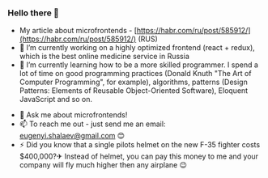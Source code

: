 ### Hello there 👋

- My article about microfrontends - [https://habr.com/ru/post/585912/](https://habr.com/ru/post/585912/) (RUS)
- 🔭 I’m currently working on a highly optimized frontend (react + redux), which is the best online medicine service in Russia
- 🌱 I’m currently learning how to be a more skilled programmer. I spend a lot of time on good programming practices (Donald Knuth "The Art of Computer Programming", for example), algorithms, patterns (Design Patterns: Elements of Reusable Object-Oriented Software), Eloquent JavaScript and so on.
<!-- - 👯 I’m looking to collaborate on ...
- 🤔 I’m looking for help with ... -->
- 💬 Ask me about microfrontends!
- 📫 To reach me out - just send me an email: eugenyi.shalaev@gmail.com 😊
- ⚡ Did you know that a single pilots helmet on the new F-35 fighter costs $400,000?✈ Instead of helmet, you can pay this money to me and your company will fly much higher then any airplane 😉
